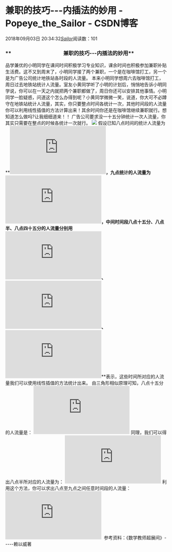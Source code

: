 # 兼职的技巧---内插法的妙用 - Popeye_the_Sailor - CSDN博客
2018年09月03日 20:34:32[_Sailor_](https://me.csdn.net/lz0499)阅读数：101
### **                                          兼职的技巧---内插法的妙用**
品学兼优的小明同学在课间时间积极学习专业知识，课余时间也积极参加兼职补贴生活费。这不又到周末了，小明同学接了两个兼职，一个是在咖啡馆打工，另一个是为广告公司统计地铁站各时段的人流量。
本来小明同学想周六去咖啡馆打工，周日过去地铁站统计人流量。室友小黄同学听了小明的计划后，悄悄地告诉小明同学说，你可以在一天之内就把两个兼职都做了，周日你还可以安排其他事情。小明同学一脸疑惑，问道这个怎么办得到呢？小黄同学微微一笑，说道，你大可不必蹲守在地铁站统计人流量，其实，你只要整点时间各统计一次，其他时间段的人流量你可以利用线性插值的方法计算出来！其余时间你还是在咖啡馆继续兼职就行。想知道怎么做吗?让我细细道来！！
广告公司要求没一十五分钟统计一次人流量，你其实只需要在整点的时候各统计一次就行。
![](https://img-blog.csdn.net/20180903202823354?watermark/2/text/aHR0cHM6Ly9ibG9nLmNzZG4ubmV0L2x6MDQ5OQ==/font/5a6L5L2T/fontsize/400/fill/I0JBQkFCMA==/dissolve/70)
假设已知八点时间的统计人流量为**![y_{1}](https://private.codecogs.com/gif.latex?y_%7B1%7D)**，九点统计的人流量为![y_{2}](https://private.codecogs.com/gif.latex?y_%7B2%7D)，中间时间段八点十五分、八点半、八点四十五分的人流量分别用**![x_{1}](https://private.codecogs.com/gif.latex?x_%7B1%7D)**、**![x_{2}](https://private.codecogs.com/gif.latex?x_%7B2%7D)**、**![x_{3}](https://private.codecogs.com/gif.latex?x_%7B3%7D)**表示，这些时间所对应的人流量我们可以使用线性插值的方法统计出来。
由三角形相似原理可知，八点十五分的人流量是：
![\frac{1}{4}=\frac{x_{1}-y_{1}}{y_{2}-y_{1}}\rightarrow x_{1}=\frac{3}{4}y_{1}+\frac{1}{4}y_{2}](https://private.codecogs.com/gif.latex?%5Cfrac%7B1%7D%7B4%7D%3D%5Cfrac%7Bx_%7B1%7D-y_%7B1%7D%7D%7By_%7B2%7D-y_%7B1%7D%7D%5Crightarrow%20x_%7B1%7D%3D%5Cfrac%7B3%7D%7B4%7Dy_%7B1%7D&plus;%5Cfrac%7B1%7D%7B4%7Dy_%7B2%7D)
同理，我们可以得出八点半所对应的人流量为：
![\frac{2}{4}=\frac{x_{2}-y_{1}}{y_{2}-y_{1}}\rightarrow x_{1}=\frac{2}{4}y_{1}+\frac{2}{4}y_{2}](https://private.codecogs.com/gif.latex?%5Cfrac%7B2%7D%7B4%7D%3D%5Cfrac%7Bx_%7B2%7D-y_%7B1%7D%7D%7By_%7B2%7D-y_%7B1%7D%7D%5Crightarrow%20x_%7B1%7D%3D%5Cfrac%7B2%7D%7B4%7Dy_%7B1%7D&plus;%5Cfrac%7B2%7D%7B4%7Dy_%7B2%7D)
利用这个方法，你可以求出八点至九点之间任意时间段的人流量：
![x_{\mu }=(1-\mu ))y_{1}+\mu y_{2}](https://private.codecogs.com/gif.latex?x_%7B%5Cmu%20%7D%3D%281-%5Cmu%20%29%29y_%7B1%7D&plus;%5Cmu%20y_%7B2%7D)
 参考资料：《数学教师超展间》-----赖以威著 

